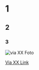 # 1
## 2
### 3


![via XX Foto](https://lightroom.adobe.com/embed/shares/6f17b7910d05444e8f3f6da8da1d0982)



[Via XX Link](https://lightroom.adobe.com/embed/shares/6f17b7910d05444e8f3f6da8da1d0982)
